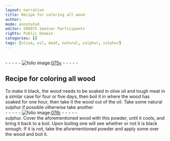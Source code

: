 ```yaml
---
layout: narrative
title: Recipe for coloring all wood
author:
mode: annotated
editor: GR8975 Seminar Participants
rights: Public Domain
categories: []
tags: [olive, oil, meat, natural, sulphur, sulphur]
---
```


 <br/>- - - - - <a href="http://gallica.bnf.fr/ark:/12148/btv1b10500001g/f156.item"><img src="../assets/photo-icon.png" alt="folio image: " style="display:inline-block; margin-bottom:-3px;"/>075v</a> - - - - - <br/> 
## Recipe for coloring all wood

 
To make it black, the wood needs to be soaked in <span class="material">olive oil</span> and tough <span class="material">meat</span> in a similar case for four or five days, then boil it in where the wood has soaked for one hour, then take it the wood out of the oil. Take some <span class="material">natural sulphur</span> if possible otherwise take another
 <br/>- - - - - <a href="http://gallica.bnf.fr/ark:/12148/btv1b10500001g/f157.item"><img src="../assets/photo-icon.png" alt="folio image: " style="display:inline-block; margin-bottom:-3px;"/>076r</a> - - - - - <br/> 
<span class="material">sulphur</span>. Cover the aforementioned wood with this powder, until it cools, and bring it back to a boil. Upon boiling one will see whether or not it is black enough. If it is not, take the aforementioned powder and apply some over the wood and boil it.
 